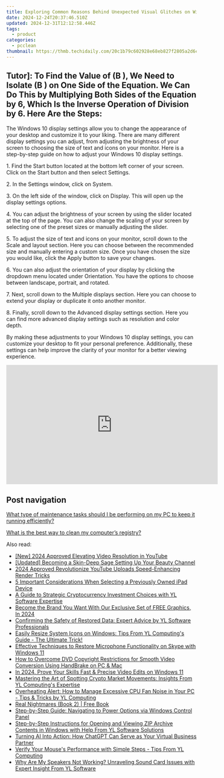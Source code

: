 ```yaml
---
title: Exploring Common Reasons Behind Unexpected Visual Glitches on Windows Systems - Insights From YL Computing
date: 2024-12-24T20:37:46.510Z
updated: 2024-12-31T12:12:58.446Z
tags:
  - product
categories:
  - pcclean
thumbnail: https://thmb.techidaily.com/20c1b79c602928e68eb827f2805a2d6c02102230fc6f02657f8a03a2a51b45e9.jpg
---
```


## Tutor]: To Find the Value of \(B \), We Need to Isolate \(B \) on One Side of the Equation. We Can Do This by Multiplying Both Sides of the Equation by 6, Which Is the Inverse Operation of Division by 6. Here Are the Steps:

The Windows 10 display settings allow you to change the appearance of your desktop and customize it to your liking. There are many different display settings you can adjust, from adjusting the brightness of your screen to choosing the size of text and icons on your monitor. Here is a step-by-step guide on how to adjust your Windows 10 display settings. 

1\. Find the Start button located at the bottom left corner of your screen. Click on the Start button and then select Settings.

2\. In the Settings window, click on System.

3\. On the left side of the window, click on Display. This will open up the display settings options. 

4\. You can adjust the brightness of your screen by using the slider located at the top of the page. You can also change the scaling of your screen by selecting one of the preset sizes or manually adjusting the slider.

5\. To adjust the size of text and icons on your monitor, scroll down to the Scale and layout section. Here you can choose between the recommended size and manually entering a custom size. Once you have chosen the size you would like, click the Apply button to save your changes.

6\. You can also adjust the orientation of your display by clicking the dropdown menu located under Orientation. You have the options to choose between landscape, portrait, and rotated.

7\. Next, scroll down to the Multiple displays section. Here you can choose to extend your display or duplicate it onto another monitor.

8\. Finally, scroll down to the Advanced display settings section. Here you can find more advanced display settings such as resolution and color depth. 

By making these adjustments to your Windows 10 display settings, you can customize your desktop to fit your personal preference. Additionally, these settings can help improve the clarity of your monitor for a better viewing experience.

<!-- affiliate ads begin -->
<iframe width="560" height="315" src="https://www.youtube.com/embed/oP8grXxuy2o?si=uIRNhTYbecTcaC7J" title="YouTube video player" frameborder="0" allow="accelerometer; autoplay; clipboard-write; encrypted-media; gyroscope; picture-in-picture; web-share" referrerpolicy="strict-origin-when-cross-origin" allowfullscreen></iframe>
<!-- affiliate ads end -->

## Post navigation

[What type of maintenance tasks should I be performing on my PC to keep it running efficiently?](https://tools.techidaily.com/pcclean/products/)

[What is the best way to clean my computer’s registry?](https://tools.techidaily.com/pcclean/products/)

<ins class="adsbygoogle"
     style="display:block"
     data-ad-format="autorelaxed"
     data-ad-client="ca-pub-7571918770474297"
     data-ad-slot="1223367746"></ins>

<ins class="adsbygoogle"
     style="display:block"
     data-ad-client="ca-pub-7571918770474297"
     data-ad-slot="8358498916"
     data-ad-format="auto"
     data-full-width-responsive="true"></ins>

<span class="atpl-alsoreadstyle">Also read:</span>
<div><ul>
<li><a href="https://fox-glue.techidaily.com/new-2024-approved-elevating-video-resolution-in-youtube/"><u>[New] 2024 Approved Elevating Video Resolution in YouTube</u></a></li>
<li><a href="https://youtube-web.techidaily.com/ed-becoming-a-skin-deep-sage-setting-up-your-beauty-channel/"><u>[Updated] Becoming a Skin-Deep Sage Setting Up Your Beauty Channel</u></a></li>
<li><a href="https://youtube-sure.techidaily.com/approved-revolutionize-youtube-uploads-speed-enhancing-render-tricks/"><u>2024 Approved Revolutionize YouTube Uploads Speed-Enhancing Render Tricks</u></a></li>
<li><a href="https://buynow-marvelous.techidaily.com/5-important-considerations-when-selecting-a-previously-owned-ipad-device/"><u>5 Important Considerations When Selecting a Previously Owned iPad Device</u></a></li>
<li><a href="https://discover-alternatives.techidaily.com/a-guide-to-strategic-cryptocurrency-investment-choices-with-yl-software-expertise/"><u>A Guide to Strategic Cryptocurrency Investment Choices with YL Software Expertise</u></a></li>
<li><a href="https://youtube-tips.techidaily.com/e-the-brand-you-want-with-our-exclusive-set-of-free-graphics-in-2024/"><u>Become the Brand You Want With Our Exclusive Set of FREE Graphics, In 2024</u></a></li>
<li><a href="https://discover-alternatives.techidaily.com/confirming-the-safety-of-restored-data-expert-advice-by-yl-software-professionals/"><u>Confirming the Safety of Restored Data: Expert Advice by YL Software Professionals</u></a></li>
<li><a href="https://discover-alternatives.techidaily.com/easily-resize-system-icons-on-windows-tips-from-yl-computings-guide-the-ultimate-trick/"><u>Easily Resize System Icons on Windows: Tips From YL Computing's Guide - The Ultimate Trick!</u></a></li>
<li><a href="https://sound-issues.techidaily.com/effective-techniques-to-restore-microphone-functionality-on-skype-with-windows-11/"><u>Effective Techniques to Restore Microphone Functionality on Skype with Windows 11</u></a></li>
<li><a href="https://solve-lab.techidaily.com/how-to-overcome-dvd-copyright-restrictions-for-smooth-video-conversion-using-handbrake-on-pc-and-mac/"><u>How to Overcome DVD Copyright Restrictions for Smooth Video Conversion Using HandBrake on PC & Mac</u></a></li>
<li><a href="https://extra-approaches.techidaily.com/in-2024-prove-your-skills-fast-and-precise-video-edits-on-windows-11/"><u>In 2024, Prove Your Skills Fast & Precise Video Edits on Windows 11</u></a></li>
<li><a href="https://discover-alternatives.techidaily.com/mastering-the-art-of-spotting-crypto-market-movements-insights-from-yl-computings-expertise/"><u>Mastering the Art of Spotting Crypto Market Movements: Insights From YL Computing's Expertise</u></a></li>
<li><a href="https://discover-alternatives.techidaily.com/overheating-alert-how-to-manage-excessive-cpu-fan-noise-in-your-pc-tips-and-tricks-by-yl-computing/"><u>Overheating Alert: How to Manage Excessive CPU Fan Noise in Your PC - Tips & Tricks by YL Computing</u></a></li>
<li><a href="https://novels-ebooks.techidaily.com/96489602-9781578594047-real-nightmares-book-2/"><u>Real Nightmares (Book 2) | Free Book</u></a></li>
<li><a href="https://discover-alternatives.techidaily.com/step-by-step-guide-navigating-to-power-options-via-windows-control-panel/"><u>Step-by-Step Guide: Navigating to Power Options via Windows Control Panel</u></a></li>
<li><a href="https://discover-alternatives.techidaily.com/step-by-step-instructions-for-opening-and-viewing-zip-archive-contents-in-windows-with-help-from-yl-software-solutions/"><u>Step-by-Step Instructions for Opening and Viewing ZIP Archive Contents in Windows with Help From YL Software Solutions</u></a></li>
<li><a href="https://tech-revival.techidaily.com/turning-ai-into-action-how-chatgpt-can-serve-as-your-virtual-business-partner/"><u>Turning AI Into Action: How ChatGPT Can Serve as Your Virtual Business Partner</u></a></li>
<li><a href="https://discover-alternatives.techidaily.com/verify-your-mouses-performance-with-simple-steps-tips-from-yl-computing/"><u>Verify Your Mouse's Performance with Simple Steps - Tips From YL Computing</u></a></li>
<li><a href="https://discover-alternatives.techidaily.com/why-are-my-speakers-not-working-unraveling-sound-card-issues-with-expert-insight-from-yl-software/"><u>Why Are My Speakers Not Working? Unraveling Sound Card Issues with Expert Insight From YL Software</u></a></li>
</ul></div>


